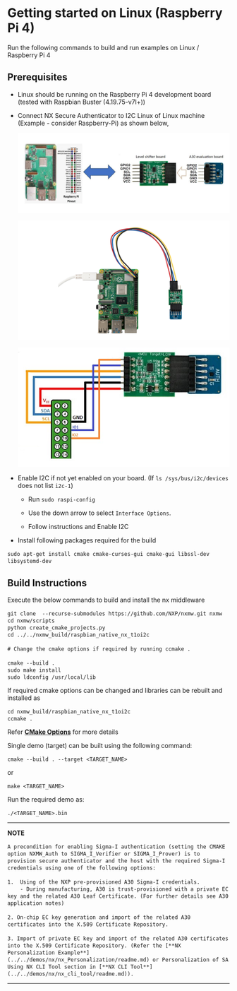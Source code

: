 # Getting started on Linux (Raspberry Pi 4)

Run the following commands to build and run examples on Linux / Raspberry Pi 4

## Prerequisites

- Linux should be running on the Raspberry Pi 4 development board (tested with Raspbian Buster (4.19.75-v7l+))

- Connect NX Secure Authenticator to I2C Linux of Linux machine (Example - consider Raspberry-Pi) as shown below,

	<p align=left>
	<img src="rpi_nx_connection.jpeg" alt="drawing" width="800"/>
	</p>

	<p align=left>
	<img src="raspi_a30.jpg" alt="drawing" width="800"/>
	</p>

	<p align=left>
	<img src="raspi_a30_2.jpg" alt="drawing" width="600"/>
	</p>

- Enable I2C if not yet enabled on your board. (If ``ls /sys/bus/i2c/devices`` does not list ``i2c-1``)

    - Run ``sudo raspi-config``

    - Use the down arrow to select ``Interface Options``.

    - Follow instructions and Enable I2C


- Install following packages required for the build

```console
sudo apt-get install cmake cmake-curses-gui cmake-gui libssl-dev libsystemd-dev
```


## Build Instructions

Execute the below commands to build and install the nx middleware

```console
git clone  --recurse-submodules https://github.com/NXP/nxmw.git nxmw
cd nxmw/scripts
python create_cmake_projects.py
cd ../../nxmw_build/raspbian_native_nx_t1oi2c

# Change the cmake options if required by running ccmake .

cmake --build .
sudo make install
sudo ldconfig /usr/local/lib
````

If required cmake options can be changed and libraries can be rebuilt and installed as

```console
cd nxmw_build/raspbian_native_nx_t1oi2c
ccmake .
```
Refer [**CMake Options**](../config/readme.md) for more details

Single demo (target) can be built using the following command:
```
cmake --build . --target <TARGET_NAME>
```
or
```
make <TARGET_NAME>
```


Run the required demo as:

```console
./<TARGET_NAME>.bin
```


---
**NOTE**

```
A precondition for enabling Sigma-I authentication (setting the CMAKE option NXMW_Auth to SIGMA_I_Verifier or SIGMA_I_Prover) is to provision secure authenticator and the host with the required Sigma-I credentials using one of the following options:

1.	Using of the NXP pre-provisioned A30 Sigma-I credentials.
	- During manufacturing, A30 is trust-provisioned with a private EC key and the related A30 Leaf Certificate. (For further details see A30 application notes)

2. On-chip EC key generation and import of the related A30 certificates into the X.509 Certificate Repository.

3. Import of private EC key and import of the related A30 certificates into the X.509 Certificate Repository. (Refer the [**NX Personalization Example**](../../demos/nx/nx_Personalization/readme.md) or Personalization of SA Using NX CLI Tool section in [**NX CLI Tool**](../../demos/nx/nx_cli_tool/readme.md)).
```
---
